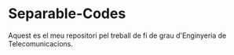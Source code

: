 # Separable-Codes

Aquest es el meu repositori pel treball de fi de grau d'Enginyeria de Telecomunicacions.
